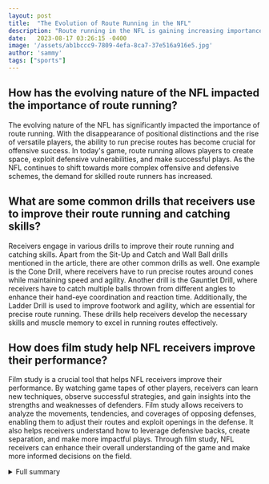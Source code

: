 ```yaml
---
layout: post
title:  "The Evolution of Route Running in the NFL"
description: "Route running in the NFL is gaining increasing importance as players strive to elevate their game and impress scouts. This article explores the influence of established route runners, the impact of drills and film study, and the evolving nature of the position."
date:   2023-08-17 03:26:15 -0400
image: '/assets/ab1bccc9-7809-4efa-8ca7-37e516a916e5.jpg'
author: 'sammy'
tags: ["sports"]
---
```


## How has the evolving nature of the NFL impacted the importance of route running?
The evolving nature of the NFL has significantly impacted the importance of route running. With the disappearance of positional distinctions and the rise of versatile players, the ability to run precise routes has become crucial for offensive success. In today's game, route running allows players to create space, exploit defensive vulnerabilities, and make successful plays. As the NFL continues to shift towards more complex offensive and defensive schemes, the demand for skilled route runners has increased.

## What are some common drills that receivers use to improve their route running and catching skills?
Receivers engage in various drills to improve their route running and catching skills. Apart from the Sit-Up and Catch and Wall Ball drills mentioned in the article, there are other common drills as well. One example is the Cone Drill, where receivers have to run precise routes around cones while maintaining speed and agility. Another drill is the Gauntlet Drill, where receivers have to catch multiple balls thrown from different angles to enhance their hand-eye coordination and reaction time. Additionally, the Ladder Drill is used to improve footwork and agility, which are essential for precise route running. These drills help receivers develop the necessary skills and muscle memory to excel in running routes effectively.

## How does film study help NFL receivers improve their performance?
Film study is a crucial tool that helps NFL receivers improve their performance. By watching game tapes of other players, receivers can learn new techniques, observe successful strategies, and gain insights into the strengths and weaknesses of defenders. Film study allows receivers to analyze the movements, tendencies, and coverages of opposing defenses, enabling them to adjust their routes and exploit openings in the defense. It also helps receivers understand how to leverage defensive backs, create separation, and make more impactful plays. Through film study, NFL receivers can enhance their overall understanding of the game and make more informed decisions on the field.


<details>
        <summary>Full summary</summary>
<p>Marvin Harrison Jr. draws inspiration from NFL route runners to improve his own skills and increase his chances of being drafted high in the 2024 NFL draft. Harrison, known as 'Route Man Marv,' has been studying the routes of NFL receivers such as Davante Adams, Justin Jefferson, Calvin Ridley, and Jerry Jeudy. By learning from the best, Harrison hopes to elevate his game and impress scouts.</p>
<p>To improve their route running and catching skills, receivers often engage in a variety of drills. One popular drill is the Sit-Up and Catch, where the receiver performs a sit-up and catches a ball thrown by another person. Another drill, the Wall Ball, involves throwing a ball against a wall and catching it after it bounces off. These drills help receivers enhance their hand-eye coordination and strengthen their catching ability.</p>
<p>In addition to drills, NFL receivers also rely on film study to improve their performance. Davante Adams, one of the league's top young receivers, emphasizes the importance of watching film to learn from the best. Adams often studies the tapes of players like Antonio Brown, Odell Beckham Jr., Adam Thielen, Doug Baldwin, and Michael Thomas. By observing their techniques, Adams can leverage defensive backs, explode off the line of scrimmage, and create separation downfield.</p>
<p>Adams' rise to stardom hasn't been without challenges. He credits his early mentors, Randall Cobb, Jordy Nelson, and James Jones, for helping shape his career. Their guidance and example instilled in Adams the importance of leadership and learning from experienced players.</p>
<p>While Adams focuses on honing his skills as a route runner, there is a broader conversation surrounding the evolving nature of the NFL. Positional distinctions are disappearing as players become more versatile, offensive and defensive schemes are shifting, and the importance of route running is on the rise.</p>
<p>Route running is a relatable skill that allows players to create space, requiring nuance and attention to detail. Novice route runners can learn from experts, understanding the importance of proper stance, fundamentals, small tweaks, and getting in and out of breaks differently.</p>
<p>Repetition and habit formation are key for young players looking to improve their route running ability. Patience, deception, and understanding the defense's coverage are essential for creating separation and making successful plays.</p>
<p>Different coverage strategies require different approaches, whether it's the beeline route against zone coverage or the challenges and strategies of man coverage. Knowing the strengths and weaknesses of defenders is crucial for exploiting their vulnerabilities.</p>
<p>Route running is a combination of discipline and art. It's about balance, shifting speeds, and creating deception. Technique and knowledge go hand in hand, and diagnosing the defense's coverage is a skill that separates the elite from the average.</p>
<p>In conclusion, the NFL is witnessing a shift in the importance of route running. Players like Marvin Harrison Jr. are drawing inspiration from established route runners, combining their skills with drills and film study to elevate their game. The evolution of route running requires a deep understanding of defensive coverage, the ability to create separation, and a blend of discipline and artistry. As the game continues to evolve, the role of route runners will only become more prominent.</p>
</details>